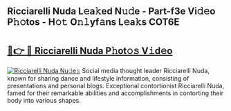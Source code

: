 ## Ricciarelli Nuda L𝚎a𝚔ed N𝚞𝚍e - Part-f3e Vi𝚍𝚎o P𝚑𝚘tos - H𝚘𝚝 O𝚗𝚕yf𝚊ns L𝚎a𝚔s COT6E

# <h2><a href="http://kf9zea.oniu.top/?m=Ricciarelli+Nuda">🔗👉 🔴 Ricciarelli Nuda P𝚑ot𝚘𝚜 V𝚒d𝚎o</a></h2>

[![Ricciarelli Nuda Nu𝚍e𝚜](https://i.imgur.com/0qMVB7G.gif)](http://kf9zea.oniu.top/?m=Ricciarelli+Nuda)
Social media thought leader Ricciarelli Nuda, known for sharing dance and lifestyle information, consisting of presentations and personal blogs. Exceptional contortionist Ricciarelli Nuda, famed for their remarkable abilities and accomplishments in contorting their body into various shapes.  
